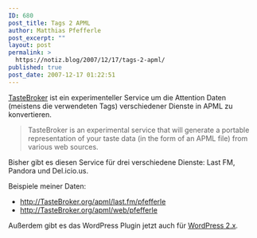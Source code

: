 ```yaml
---
ID: 680
post_title: Tags 2 APML
author: Matthias Pfefferle
post_excerpt: ""
layout: post
permalink: >
  https://notiz.blog/2007/12/17/tags-2-apml/
published: true
post_date: 2007-12-17 01:22:51
---
```

<!-- wp:paragraph -->
<p><a href="http://tastebroker.org/">TasteBroker</a> ist ein experimenteller Service um die Attention Daten (meistens die verwendeten Tags) verschiedener Dienste in APML zu konvertieren.</p>
<!-- /wp:paragraph -->

<!-- wp:quote -->
<blockquote class="wp-block-quote">
	<p>TasteBroker is an experimental service that will generate a portable representation of your taste data (in the form of an APML file) from various web sources.</p>
</blockquote>
<!-- /wp:quote -->

<!-- wp:paragraph -->
<p>Bisher gibt es diesen Service für drei verschiedene Dienste: Last FM, Pandora und Del.icio.us.</p>
<!-- /wp:paragraph -->

<!-- wp:paragraph -->
<p>Beispiele meiner Daten:</p>
<!-- /wp:paragraph -->

<!-- wp:list -->
<ul>
	<li><a href="http://TasteBroker.org/apml/last.fm/pfefferle">http://TasteBroker.org/apml/last.fm/pfefferle</a></li>
	<li><a href="http://TasteBroker.org/apml/web/pfefferle">http://TasteBroker.org/apml/web/pfefferle</a></li>
</ul>
<!-- /wp:list -->

<!-- wp:paragraph -->
<p>Außerdem gibt es das WordPress Plugin jetzt auch für <a href="http://apml-library.googlecode.com/svn/trunk/wordpress/">WordPress 2.x</a>.</p>
<!-- /wp:paragraph -->